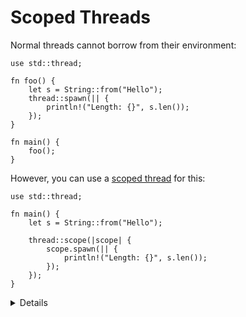# Scoped Threads

Normal threads cannot borrow from their environment:

```rust,editable,compile_fail
use std::thread;

fn foo() {
    let s = String::from("Hello");
    thread::spawn(|| {
        println!("Length: {}", s.len());
    });
}

fn main() {
    foo();
}
```

However, you can use a [scoped thread][1] for this:

```rust,editable
use std::thread;

fn main() {
    let s = String::from("Hello");

    thread::scope(|scope| {
        scope.spawn(|| {
            println!("Length: {}", s.len());
        });
    });
}
```

[1]: https://doc.rust-lang.org/std/thread/fn.scope.html

<details>

- The reason for that is that when the `thread::scope` function completes, all
  the threads are guaranteed to be joined, so they can return borrowed data.
- Normal Rust borrowing rules apply: you can either borrow mutably by one
  thread, or immutably by any number of threads.

</details>
